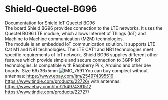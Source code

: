# Shield-Quectel-BG96
Documentation for Shield IoT Quectel BG96<br>
The board Shield BG96 provides connection to the LTE networks. It uses the Quectel BG96 LTE module, which allows Internet of Things (IoT) and Machine to Machine communication (M2M) technologies.<br>
The module is an embedded IoT communication solution. It supports LTE Cat M1 and NB1 technologies. The LTE CAT1 and NB1 technologies meet specific requirements of IoT network.
Shield BG96 supplies different other features which provide simple and secure connection to 3GPP IoT technologies.
Is compatible with Raspberry Pi x, Arduino and other dev boards.
Size 66x36x5mm
![IMG_7591](https://user-images.githubusercontent.com/2463786/132136531-ed6706e9-9af4-4ca4-8870-a8a6684ca8ee.jpg)
You can buy complect without antennas:
https://www.ebay.com/itm/254974395519
https://www.tindie.com/products/22726/
with antennas:
https://www.ebay.com/itm/254974391512
https://www.tindie.com/products/22727/
